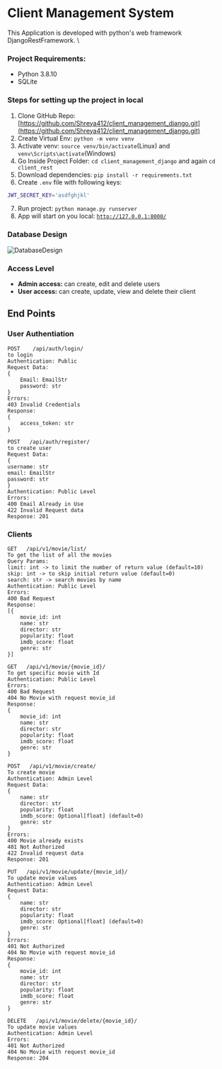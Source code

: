 # Client Management System

This Application is developed with python's web framework DjangoRestFramework. \

### Project Requirements:
- Python 3.8.10
- SQLite

### Steps for setting up the project in local

1. Clone GitHub Repo: [https://github.com/Shreya412/client_management_django.git](https://github.com/Shreya412/client_management_django.git)
2. Create Virtual Env: ` python -m venv venv `
3. Activate venv: `source venv/bin/activate`(Linux) and `venv\Scripts\activate`(Windows)
4. Go Inside Project Folder: `cd client_management_django` and again `cd client_rest`
5. Download dependencies: `pip install -r requirements.txt`
6. Create `.env` file with following keys:
```bash
JWT_SECRET_KEY='asdfghjkl'
```
7. Run project: `python manage.py runserver` 
8. App will start on you local: [`http://127.0.0.1:8000/`](http://127.0.0.1:8000/)


### Database Design
![DatabaseDesign](./images/database.jpg)


### Access Level
 - **Admin access:**   can create, edit and delete users
 - **User access:** can create, update, view and delete their client

##
## End Points
### User Authentiation

```
POST    /api/auth/login/
to login
Authentication: Public
Request Data:
{
    Email: EmailStr
    password: str
}
Errors:
403 Invalid Credentials
Response:
{
    access_token: str
}
```

```
POST   /api/auth/register/ 
to create user
Request Data:
{
username: str
email: EmailStr
password: str
}
Authentication: Public Level
Errors: 
400 Email Already in Use
422 Invalid Request data
Response: 201
```

### Clients

```
GET   /api/v1/movie/list/
To get the list of all the movies
Query Params:                                                                                      
limit: int -> to limit the number of return value (default=10)
skip: int -> to skip initial return value (default=0)
search: str -> search movies by name 
Authentication: Public Level
Errors:
400 Bad Request
Response:
[{
    movie_id: int
    name: str 
    director: str
    popularity: float
    imdb_score: float
    genre: str
}]
```
```
GET   /api/v1/movie/{movie_id}/
To get specific movie with Id
Authentication: Public Level
Errors:
400 Bad Request
404 No Movie with request movie_id
Response:
{
    movie_id: int
    name: str 
    director: str
    popularity: float
    imdb_score: float
    genre: str
}
```
```
POST   /api/v1/movie/create/
To create movie
Authentication: Admin Level
Request Data:
{
    name: str
    director: str
    popularity: float
    imdb_score: Optional[float] (default=0)
    genre: str
}
Errors:
400 Movie already exists
401 Not Authorized
422 Invalid request data
Response: 201
```
```
PUT   /api/v1/movie/update/{movie_id}/
To update movie values
Authentication: Admin Level
Request Data:
{
    name: str
    director: str
    popularity: float
    imdb_score: Optional[float] (default=0)
    genre: str
}
Errors:
401 Not Authorized
404 No Movie with request movie_id
Response:
{
    movie_id: int
    name: str 
    director: str
    popularity: float
    imdb_score: float
    genre: str
}
```
```
DELETE   /api/v1/movie/delete/{movie_id}/
To update movie values
Authentication: Admin Level
Errors:
401 Not Authorized
404 No Movie with request movie_id
Response: 204
```

